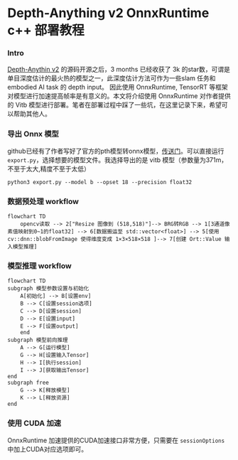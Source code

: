 # Depth-Anything v2 OnnxRuntime c++ 部署教程

### Intro
[Depth-Anythin v2](https://github.com/DepthAnything/Depth-Anything-V2) 的源码开源之后，3 months 已经收获了 3k 的star数，可谓是单目深度估计的最火热的模型之一，此深度估计方法可作为一些slam 任务和 embodied AI task 的 depth input。
因此使用 OnnxRuntime, TensorRT 等框架对模型进行加速提高帧率是有意义的。本文将介绍使用 OnnxRuntime 对作者提供的 Vitb 模型进行部署。笔者在部署过程中踩了一些坑，在这里记录下来，希望可以帮助其他人。

### 导出 Onnx 模型
github已经有了作者写好了官方的pth模型转onnx模型，[传送门](https://github.com/fabio-sim/Depth-Anything-ONNX/tree/main)。可以直接运行 ```export.py```，选择想要的模型文件。我选择导出的是 vitb 模型（参数量为371m，不至于太大,精度不至于太低）
```
python3 export.py --model b --opset 18 --precision float32
```
### 数据预处理 workflow
```mermaid {align="center"}
flowchart TD
    opencv读取 --> 2["Resize 图像到 (518,518)"]--> BRG转RGB --> 1[3通道像素值映射到0~1的float32] --> 6[数据搬运至 std::vector<float>] --> 5[使用cv::dnn::blobFromImage 使得维度变成 1×3×518×518 ]--> 7[创建 Ort::Value 输入模型推理]
```

### 模型推理 workflow


```mermaid {align="center"}
flowchart TD
subgraph 模型参数设置与初始化
    A[初始化] --> B[设置env]
    B --> C[设置session选项]
    C --> D[设置session]
    D --> E[设置input]
    E --> F[设置output]
    end
subgraph 模型前向推理
    A --> G[运行模型]
    G --> H[设置输入Tensor]
    H --> I[执行session]
    I --> J[获取输出Tensor]
end
subgraph free
    G --> K[释放模型]
    K --> L[释放资源]
end

```


### 使用 CUDA 加速
OnnxRuntime 加速提供的CUDA加速接口非常方便，只需要在 ```sessionOptions``` 中加上CUDA对应选项即可。

